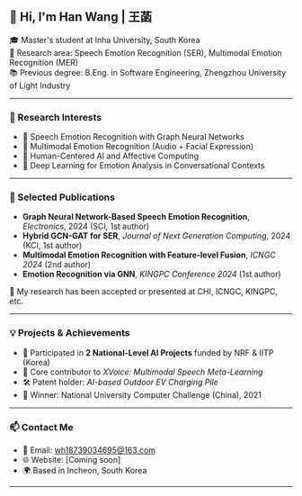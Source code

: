## 👋 Hi, I'm Han Wang | 王菡

🎓 Master's student at Inha University, South Korea  
🔬 Research area: Speech Emotion Recognition (SER), Multimodal Emotion Recognition (MER)  
📚 Previous degree: B.Eng. in Software Engineering, Zhengzhou University of Light Industry  

---

### 🧠 Research Interests
- 🎤 Speech Emotion Recognition with Graph Neural Networks
- 🎥 Multimodal Emotion Recognition (Audio + Facial Expression)
- 🤖 Human-Centered AI and Affective Computing
- 🧩 Deep Learning for Emotion Analysis in Conversational Contexts

---

### 📝 Selected Publications
- **Graph Neural Network-Based Speech Emotion Recognition**, *Electronics*, 2024 (SCI, 1st author)  
- **Hybrid GCN-GAT for SER**, *Journal of Next Generation Computing*, 2024 (KCI, 1st author)  
- **Multimodal Emotion Recognition with Feature-level Fusion**, *ICNGC 2024* (2nd author)  
- **Emotion Recognition via GNN**, *KINGPC Conference 2024* (1st author)  


📌 My research has been accepted or presented at CHI, ICNGC, KINGPC, etc.

---

### 💡 Projects & Achievements
- 🧪 Participated in **2 National-Level AI Projects** funded by NRF & IITP (Korea)
- 🧠 Core contributor to *XVoice: Multimodal Speech Meta-Learning*
- 🛠 Patent holder: *AI-based Outdoor EV Charging Pile*  
- 🥇 Winner: National University Computer Challenge (China), 2021

---

### 📫 Contact Me
- 📧 Email: wh18739034695@163.com  
- 🌐 Website: [Coming soon]  
- 🌍 Based in Incheon, South Korea

---


